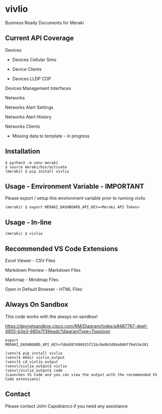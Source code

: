 # vivlio

Business Ready Documents for Meraki

## Current API Coverage

Devices

* Devices Cellular Sims

* Device Clients

* Devices LLDP CDP

Devices Management Interfaces

Networks

Networks Alert Settings

Networks Alert History

Networks Clients

* Missing data to template - in progress

## Installation

```console
$ python3 -m venv meraki
$ source meraki/bin/activate
(meraki) $ pip install vivlio
```

## Usage - Environment Variable - IMPORTANT

Please export / setup this environment variable prior to running vivlio

```console
(meraki) $ export MERAKI_DASHBOARD_API_KEY=<Meraki API Token>

```

## Usage - In-line

```console
(meraki) $ vivlio
```

## Recommended VS Code Extensions

Excel Viewer - CSV Files

Markdown Preview - Markdown Files

Markmap - Mindmap Files

Open in Default Browser - HTML Files

## Always On Sandbox

This code works with the always on sandbox! 

https://devnetsandbox.cisco.com/RM/Diagram/Index/a9487767-deef-4855-b3e3-880e7f39eadc?diagramType=Topology

```console
export MERAKI_DASHBOARD_API_KEY=fd6dd87d96915f21bc0e0b3d96a866ff0e53e381

(venv)$ pip install vivlio
(venv)$ mkdir vivlio_output
(venv)$ cd vivlio_output
(venv)/vivlio_output$ vivlio
(venv)/vivlio_output$ code . 
(Launches VS Code and you can view the output with the recommended VS Code extensions)
```
## Contact

Please contact John Capobianco if you need any assistance
